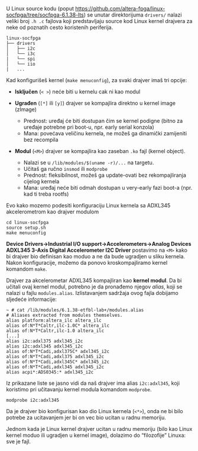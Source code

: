 U Linux source kodu (poput https://github.com/altera-fpga/linux-socfpga/tree/socfpga-6.1.38-lts) se unutar direktorijuma `drivers/` nalazi veliki broj `.h .c` fajlova koji predstavljaju 
source kod Linux kernel drajvera za neke od poznatih cesto koristenih periferija.
```
linux-socfpga
├── drivers
│   ├── i2c
│   └── i3c
|   └── spi
│   └── iio
|   ...
```

Kad konfigurišeš kernel (`make menuconfig`), za svaki drajver imaš tri opcije:
- **Isključen** (`< >`)  neće biti u kernelu cak ni kao modul

- **Ugrađen** (`[*]` ili `[y]`)  drajver se kompajlira direktno u kernel image (zImage)
    - Prednost: uređaj će biti dostupan čim se kernel podigne (bitno za uređaje potrebne pri boot-u, npr. early serial konzola)
    - Mana: povećava veličinu kernela, ne možeš ga dinamički zamijeniti bez recompila

- **Modul** (`<M>`) drajver se kompajlira kao zaseban `.ko` fajl (kernel object).
   - Nalazi se u `/lib/modules/$(uname -r)/...` na targetu.
   - Učitaš ga ručno `insmod` ili `modprobe`
   - Prednost: fleksibilnost, možeš ga update-ovati bez rekompajliranja cijelog kernela
   - Mana: uređaj neće biti odmah dostupan u very-early fazi boot-a (npr. kad ti treba rootfs)


Evo kako mozemo podesiti konfiguraciju Linux kernela sa ADXL345 akcelerometrom kao drajver modulom
```
cd linux-socfpga
source setup.sh
make menuconfig
```
**Device Drivers→Industrial I/O support→Accelerometers→Analog Devices ADXL345 3-Axis Digital Accelerometer I2C Driver** postavimo na `<M>` kako bi drajver bio definisan
kao moduo a ne da bude ugradjen u sliku kernela.
Nakon konfiguracije, možemo da ponovo kroskompajliramo kernel komandom `make`.

Drajver za akcelerometar ADXL345 kompajliran kao **kernel modul**. Da bi učitali ovaj kernel modul, potrebno je da pronađemo njegov *alias*, koji se nalazi u fajlu `modules.alias`. Izlistavanjem sadržaja ovog fajla dobijamo sljedeće informacije:
```
~ # cat /lib/modules/6.1.38-etfbl-lab+/modules.alias
# Aliases extracted from modules themselves.
alias platform:altera_ilc altera_ilc
alias of:N*T*Caltr,ilc-1.0C* altera_ilc
alias of:N*T*Caltr,ilc-1.0 altera_ilc
[...]
alias i2c:adxl375 adxl345_i2c
alias i2c:adxl345 adxl345_i2c
alias of:N*T*Cadi,adxl375C* adxl345_i2c
alias of:N*T*Cadi,adxl375 adxl345_i2c
alias of:N*T*Cadi,adxl345C* adxl345_i2c
alias of:N*T*Cadi,adxl345 adxl345_i2c
alias acpi*:ADS0345:* adxl345_i2c
```
Iz prikazane liste se jasno vidi da naš drajver ima alias `i2c:adxl345`, koji koristimo pri učitavanju kernel modula komandom `modprobe`.
```
modprobe i2c:adxl345
```
Da je drajver bio konfigurisan kao dio Linux kernela (`<*>`), onda ne bi bilo potrebe za ucitavanjem jer bi on vec bio ucitan u radnu memoriju.


Jednom kada je Linux kernel drajver ucitan u radnu memoriju (bilo kao Linux kernel moduo ili ugradjen u kernel image), dolazimo do “filozofije” Linuxa: sve je fajl.


